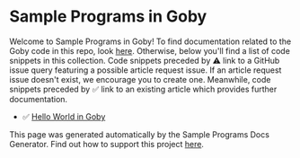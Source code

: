 # Sample Programs in Goby

Welcome to Sample Programs in Goby! To find documentation related to the Goby 
    code in this repo, look [here](https://sample-programs.therenegadecoder.com/languages/goby).
     Otherwise, below you'll find a list of code snippets in this collection. 
    Code snippets preceded by :warning: link to a GitHub 
    issue query featuring a possible article request issue. If an article request issue 
    doesn't exist, we encourage you to create one. Meanwhile, code snippets preceded 
    by :white_check_mark: link to an existing article which provides further documentation.
    

- :white_check_mark: [Hello World in Goby](https://sample-programs.therenegadecoder.com/projects/hello-world/goby)

This page was generated automatically by the Sample Programs Docs Generator. 
    Find out how to support this project [here](https://github.com/TheRenegadeCoder/sample-programs-docs-generator).